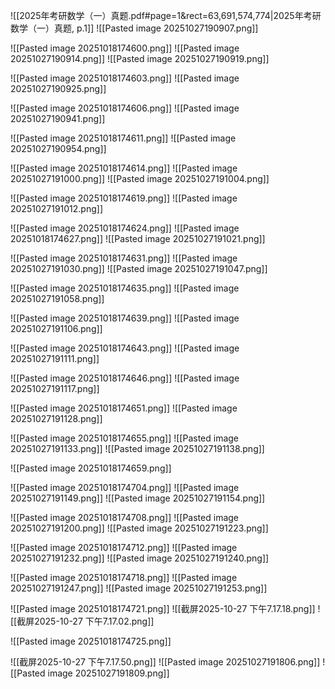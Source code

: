 ![[2025年考研数学（一）真题.pdf#page=1&rect=63,691,574,774|2025年考研数学（一）真题, p.1]]
![[Pasted image 20251027190907.png]]


![[Pasted image 20251018174600.png]]
![[Pasted image 20251027190914.png]]
![[Pasted image 20251027190919.png]]

![[Pasted image 20251018174603.png]]
![[Pasted image 20251027190925.png]]


![[Pasted image 20251018174606.png]]
![[Pasted image 20251027190941.png]]


![[Pasted image 20251018174611.png]]
![[Pasted image 20251027190954.png]]


![[Pasted image 20251018174614.png]]
![[Pasted image 20251027191000.png]]
![[Pasted image 20251027191004.png]]

![[Pasted image 20251018174619.png]]
![[Pasted image 20251027191012.png]]


![[Pasted image 20251018174624.png]]
![[Pasted image 20251018174627.png]]
![[Pasted image 20251027191021.png]]


![[Pasted image 20251018174631.png]]
![[Pasted image 20251027191030.png]]
![[Pasted image 20251027191047.png]]

![[Pasted image 20251018174635.png]]
![[Pasted image 20251027191058.png]]


![[Pasted image 20251018174639.png]]
![[Pasted image 20251027191106.png]]


![[Pasted image 20251018174643.png]]
![[Pasted image 20251027191111.png]]


![[Pasted image 20251018174646.png]]
![[Pasted image 20251027191117.png]]


![[Pasted image 20251018174651.png]]
![[Pasted image 20251027191128.png]]


![[Pasted image 20251018174655.png]]
![[Pasted image 20251027191133.png]]
![[Pasted image 20251027191138.png]]

![[Pasted image 20251018174659.png]]



![[Pasted image 20251018174704.png]]
![[Pasted image 20251027191149.png]]
![[Pasted image 20251027191154.png]]

![[Pasted image 20251018174708.png]]
![[Pasted image 20251027191200.png]]
![[Pasted image 20251027191223.png]]

![[Pasted image 20251018174712.png]]
![[Pasted image 20251027191232.png]]
![[Pasted image 20251027191240.png]]

![[Pasted image 20251018174718.png]]
![[Pasted image 20251027191247.png]]
![[Pasted image 20251027191253.png]]

![[Pasted image 20251018174721.png]]
![[截屏2025-10-27 下午7.17.18.png]]
![[截屏2025-10-27 下午7.17.02.png]]

![[Pasted image 20251018174725.png]]


![[截屏2025-10-27 下午7.17.50.png]]
![[Pasted image 20251027191806.png]]
![[Pasted image 20251027191809.png]]




